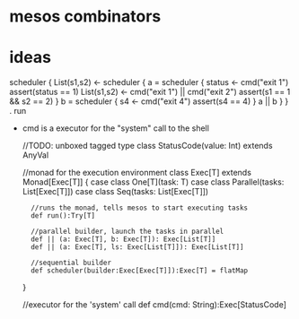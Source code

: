 mesos combinators
=================

ideas
=====
scheduler {
	List(s1,s2) <- scheduler {
			a = scheduler {
				status <- cmd("exit 1")
				assert(status == 1)
				List(s1,s2) <- cmd("exit 1") || cmd("exit 2")
				assert(s1 == 1 && s2 == 2)
			}
			b = scheduler {
				s4 <- cmd("exit 4")
				assert(s4 == 4)
		  }
			a || b
		}
} . run

* cmd is a executor for the "system" call to the shell

	//TODO: unboxed tagged type
	class StatusCode(value: Int) extends AnyVal

	//monad for the execution environment
	class Exec[T] extends Monad[Exec[T]] {
		case class One[T](task: T)
		case class Parallel(tasks: List[Exec[T]])
		case class Seq(tasks: List[Exec[T]])

		//runs the monad, tells mesos to start executing tasks
		def run():Try[T]

		//parallel builder, launch the tasks in parallel 
		def || (a: Exec[T], b: Exec[T]): Exec[List[T]]
		def || (a: Exec[T], ls: Exec[List[T]]): Exec[List[T]]

		//sequential builder
		def scheduler(builder:Exec[Exec[T]]):Exec[T] = flatMap
	}
	
	//executor for the 'system' call
	def cmd(cmd: String):Exec[StatusCode]
	

